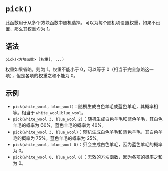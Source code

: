 # `pick()`

此函数用于从多个方块函数中随机选择。可以为每个随机项设置权重，如果不设置，那么其权重均为 1。

## 语法

`pick(<方块函数> [权重], ...)`

权重如果省略，则为 1。权重不能小于 0，可以等于 0（相当于完全忽略这一项），但是各项的权重之和不能为 0。

## 示例

- `pick(white_wool, blue_wool)`：随机生成白色羊毛或蓝色羊毛，其概率相等。相当于 `white_wool|blue_wool`。
- `pick(white_wool 3, blue_wool 2)`：随机生成白色羊毛和蓝色羊毛，其白色羊毛的概率为 60%，蓝色羊毛的概率为 40%。
- `pick(white_wool 3, blue_wool)`：随机生成白色羊毛和蓝色羊毛，其白色羊毛的概率为 75%，蓝色羊毛的概率为 25%。
- `pick(white_wool, blue_wool 0)`：只会生成白色羊毛，因为蓝色羊毛的概率为 0。
- `pick(white_wool 0, blue_wool 0)`：无效的方块函数，因为各项的概率之和为 0。